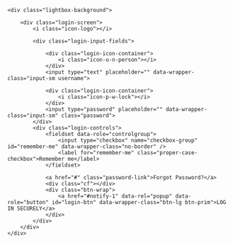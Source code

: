    <div class="lightbox-background">

        <div class="login-screen">
            <i class="icon-logo"></i>

            <div class="login-input-fields">

                <div class="login-icon-container">
                    <i class="icon-u-n-person"></i>
                </div>
                <input type="text" placeholder="" data-wrapper-class="input-sm username">

                <div class="login-icon-container">
                    <i class="icon-p-w-lock"></i>
                </div>
                <input type="password" placeholder="" data-wrapper-class="input-sm" class="password">
            </div>
            <div class="login-controls">
                <fieldset data-role="controlgroup">
                    <input type="checkbox" name="checkbox-group" id="remember-me" data-wrapper-class="no-border" />
                    <label for="remember-me" class="proper-case-checkbox">Remember me</label>
                </fieldset>

                <a href="#" class="password-link">Forgot Password?</a>
                <div class="cf"></div>
                <div class="btn-wrap">
                    <a href="#notify-1" data-rel="popup" data-role="button" id="login-btn" data-wrapper-class="btn-lg btn-prim">LOG IN SECURELY</a>
                </div>
            </div>
        </div>
    </div>

